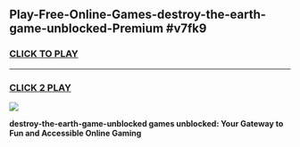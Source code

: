 
## Play-Free-Online-Games-destroy-the-earth-game-unblocked-Premium #v7fk9
<h3>
<a href="https://premium.freeplayer.one?title=destroy-the-earth-game-unblocked&ref=8M">CLICK TO PLAY</a></h3>
<hr>

<h3>
<a href="https://premium.freeplayer.one?title=destroy-the-earth-game-unblocked&ref=8M">CLICK 2 PLAY</a>
  
</h3>

<a href="https://premium.freeplayer.one?title=destroy-the-earth-game-unblocked&ref=8M"><img src="https://clearcache.store/games.png"></a>


**destroy-the-earth-game-unblocked games unblocked: Your Gateway to Fun and Accessible Online Gaming**
